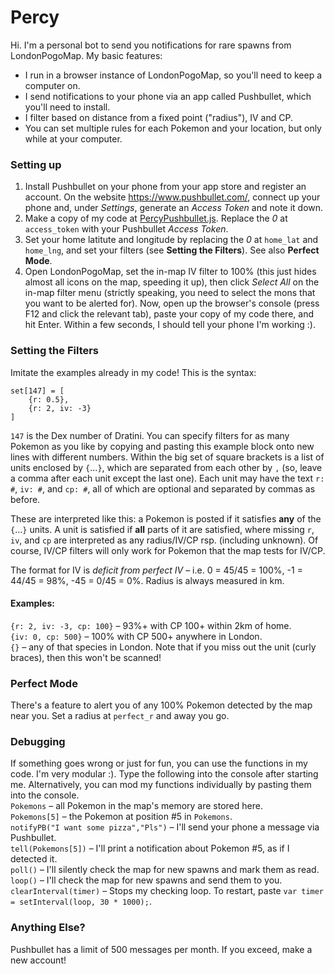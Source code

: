 # Percy
Hi. I'm a personal bot to send you notifications for rare spawns from LondonPogoMap. My basic features:
- I run in a browser instance of LondonPogoMap, so you'll need to keep a computer on.
- I send notifications to your phone via an app called Pushbullet, which you'll need to install.
- I filter based on distance from a fixed point ("radius"), IV and CP.
- You can set multiple rules for each Pokemon and your location, but only while at your computer.

### Setting up
1. Install Pushbullet on your phone from your app store and register an account. On the website https://www.pushbullet.com/, connect up your phone and, under *Settings*, generate an *Access Token* and note it down.
2. Make a copy of my code at [PercyPushbullet.js](https://github.com/Pyorot/Percy/blob/master/PercyPushbullet.js). Replace the *0* at `access_token` with your Pushbullet *Access Token*.
3. Set your home latitute and longitude by replacing the *0* at `home_lat` and `home_lng`, and set your filters (see __Setting the Filters__). See also __Perfect Mode__.
4. Open LondonPogoMap, set the in-map IV filter to 100% (this just hides almost all icons on the map, speeding it up), then click *Select All* on the in-map filter menu (strictly speaking, you need to select the mons that you want to be alerted for). Now, open up the browser's console (press F12 and click the relevant tab), paste your copy of my code there, and hit Enter. Within a few seconds, I should tell your phone I'm working :).

### Setting the Filters
Imitate the examples already in my code! This is the syntax:
```
set[147] = [
	{r: 0.5},
	{r: 2, iv: -3}
]
```
`147` is the Dex number of Dratini. You can specify filters for as many Pokemon as you like by copying and pasting this example block onto new lines with different numbers. Within the big set of square brackets is a list of units enclosed by `{`...`}`, which are separated from each other by `,` (so, leave a comma after each unit except the last one). Each unit may have the text `r: #`, `iv: #`, and `cp: #`, all of which are optional and separated by commas as before.

These are interpreted like this: a Pokemon is posted if it satisfies **any** of the `{`...`}` units. A unit is satisfied if **all** parts of it are satisfied, where missing `r`, `iv`, and `cp` are interpreted as any radius/IV/CP rsp. (including unknown). Of course, IV/CP filters will only work for Pokemon that the map tests for IV/CP.

The format for IV is *deficit from perfect IV* – i.e. 0 = 45/45 = 100%, -1 = 44/45 = 98%, -45 = 0/45 = 0%. Radius is always measured in km.

#### Examples:  
`{r: 2, iv: -3, cp: 100}` – 93%+ with CP 100+ within 2km of home.  
`{iv: 0, cp: 500}` – 100% with CP 500+ anywhere in London.  
`{}` – any of that species in London. Note that if you miss out the unit (curly braces), then this won't be scanned!

### Perfect Mode
There's a feature to alert you of any 100% Pokemon detected by the map near you. Set a radius at `perfect_r` and away you go.

### Debugging
If something goes wrong or just for fun, you can use the functions in my code. I'm very modular :). Type the following into the console after starting me. Alternatively, you can mod my functions individually by pasting them into the console.  
`Pokemons` – all Pokemon in the map's memory are stored here.  
`Pokemons[5]` – the Pokemon at position #5 in `Pokemons`.  
`notifyPB("I want some pizza","Pls")` – I'll send your phone a message via Pushbullet.  
`tell(Pokemons[5])` – I'll print a notification about Pokemon #5, as if I detected it.  
`poll()` – I'll silently check the map for new spawns and mark them as read.  
`loop()` – I'll check the map for new spawns and send them to you.  
`clearInterval(timer)` – Stops my checking loop. To restart, paste `var timer = setInterval(loop, 30 * 1000);`.

### Anything Else?
Pushbullet has a limit of 500 messages per month. If you exceed, make a new account!
